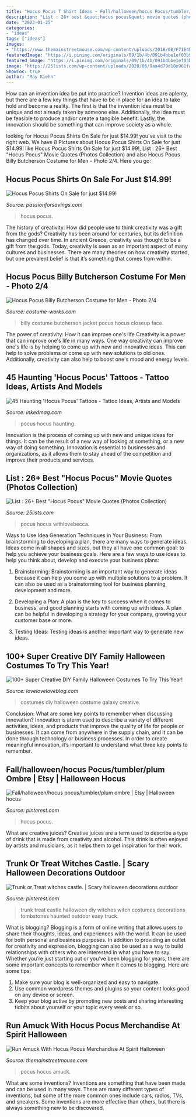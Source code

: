 ```yaml
---
title: "Hocus Pocus T Shirt Ideas ~ Fall/halloween/hocus Pocus/tumbler/plum Ombre"
description: "List : 26+ best &quot;hocus pocus&quot; movie quotes (photos collection)"
date: "2023-01-25"
categories:
- "ideas"
tags: ["ideas"]
images:
- "https://www.themainstreetmouse.com/wp-content/uploads/2018/08/F71E4E88-338D-426C-A25A-A28FBA8F2A25.jpeg"
featuredImage: "https://i.pinimg.com/originals/09/1b/4b/091b4bbe1ef03b975bcc1ed52e22dcea.jpg"
featured_image: "https://i.pinimg.com/originals/09/1b/4b/091b4bbe1ef03b975bcc1ed52e22dcea.jpg"
image: "https://25lists.com/wp-content/uploads/2020/06/9aa4d79d18e961fa51bee5dc1b93f262-1024x1024.png"
ShowToc: true
author: "May Kiehn"
---
```



How can an invention idea be put into practice?
Invention ideas are aplenty, but there are a few key things that have to be in place for an idea to take hold and become a reality. The first is that the invention idea must be unique and not already taken by someone else. Additionally, the idea must be feasible to produce and/or create a tangible benefit. Lastly, the innovation should be something that can improve society as a whole.

	

		
looking for Hocus Pocus Shirts On Sale for just $14.99! you've visit to the right web. We have 8 Pictures about Hocus Pocus Shirts On Sale for just $14.99! like Hocus Pocus Shirts On Sale for just $14.99!, List : 26+ Best &quot;Hocus Pocus&quot; Movie Quotes (Photos Collection) and also Hocus Pocus Billy Butcherson Costume for Men - Photo 2/4. Here you go:
		
    
## Hocus Pocus Shirts On Sale For Just $14.99!

<img loading=lazy src="https://www.passionforsavings.com/content/uploads/2019/08/Hocus-Pocus-shirts-on-sale-768x539.jpg" onerror="this.onerror=null;this.src='https://tse3.mm.bing.net/th?id=OIP.G_HzpJJxaHGu_MA-K5ZRpAHaFM&amp;pid=15.1';" alt="Hocus Pocus Shirts On Sale for just $14.99!">

_Source: passionforsavings.com_

>hocus pocus. 

	

The history of creativity: How did people use to think creativity was a gift from the gods?
Creativity has been around for centuries, but its definition has changed over time. In ancient Greece, creativity was thought to be a gift from the gods. Today, creativity is seen as an important aspect of many cultures and businesses. There are many theories on how creativity started, but one prevalent belief is that it’s something that comes from within.

    
## Hocus Pocus Billy Butcherson Costume For Men - Photo 2/4

<img loading=lazy src="https://photos.costume-works.com/full/billy_butcherson1.jpg" onerror="this.onerror=null;this.src='https://tse1.mm.bing.net/th?id=OIP.Vp2V0GQ1YHHikQcjAQaGnwHaJ3&amp;pid=15.1';" alt="Hocus Pocus Billy Butcherson Costume for Men - Photo 2/4">

_Source: costume-works.com_

>billy costume butcherson jacket pocus hocus closeup face. 

	

The power of creativity: How it can improve one's life
Creativity is a power that can improve one's life in many ways. One way creativity can improve one's life is by helping to come up with new and innovative ideas. This can help to solve problems or come up with new solutions to old ones. Additionally, creativity can also help to boost one's mood and energy levels.

    
## 45 Haunting &#039;Hocus Pocus&#039; Tattoos - Tattoo Ideas, Artists And Models

<img loading=lazy src="https://www.inkedmag.com/.image/t_share/MTc2NDIxMDY2MzcyMDMxNjc4/hocus-pocus-fb.jpg" onerror="this.onerror=null;this.src='https://tse2.mm.bing.net/th?id=OIP.IXk5ZiqBB1mlhddHme3kkQHaD4&amp;pid=15.1';" alt="45 Haunting &#039;Hocus Pocus&#039; Tattoos - Tattoo Ideas, Artists and Models">

_Source: inkedmag.com_

>pocus hocus haunting. 

	

Innovation is the process of coming up with new and unique ideas for things. It can be the result of a new way of looking at something, or a new way of doing something. Innovation is essential to businesses and organizations, as it allows them to stay ahead of the competition and improve their products and services.

    
## List : 26+ Best &quot;Hocus Pocus&quot; Movie Quotes (Photos Collection)

<img loading=lazy src="https://25lists.com/wp-content/uploads/2020/06/9aa4d79d18e961fa51bee5dc1b93f262-1024x1024.png" onerror="this.onerror=null;this.src='https://tse1.mm.bing.net/th?id=OIP.aRpEjX9T8XM9tVR6e9-cYgHaHa&amp;pid=15.1';" alt="List : 26+ Best &quot;Hocus Pocus&quot; Movie Quotes (Photos Collection)">

_Source: 25lists.com_

>pocus hocus withlovebecca. 

	

Ways to Use Idea Generation Techniques in Your Business: From brainstorming to developing a plan, there are many ways to generate ideas.
Ideas come in all shapes and sizes, but they all have one common goal: to help you achieve your business goals. Here are a few ways to use ideas to help you think about, develop and execute your business plans:
1. Brainstorming: Brainstorming is an important way to generate ideas because it can help you come up with multiple solutions to a problem. It can also be used as a brainstorming tool for business planning, development and more.

2. Developing a Plan: A plan is the key to success when it comes to business, and good planning starts with coming up with ideas. A plan can be helpful in developing a strategy for your company, growing your customer base or more.

3. Testing Ideas: Testing ideas is another important way to generate new ideas.

    
## 100+ Super Creative DIY Family Halloween Costumes To Try This Year!

<img loading=lazy src="https://www.loveloveloveblog.com/wp-content/uploads/2018/09/diy-family-halloween-costumes-18.jpg" onerror="this.onerror=null;this.src='https://tse2.mm.bing.net/th?id=OIP.NvX60zzJ4OxbPUxIC5d-HgHaJ4&amp;pid=15.1';" alt="100+ Super Creative DIY Family Halloween Costumes To Try This Year!">

_Source: loveloveloveblog.com_

>costumes diy halloween costume galaxy creative. 

	

Conclusion: What are some key points to remember when discussing innovation?
Innovation is aterm used to describe a variety of different activities, ideas, and products that improve the quality of life for people or businesses. It can come from anywhere in the supply chain, and it can be done through technology or business processes. In order to create meaningful innovation, it’s important to understand what three key points to remember.

    
## Fall/halloween/hocus Pocus/tumbler/plum Ombre | Etsy | Halloween Hocus

<img loading=lazy src="https://i.pinimg.com/originals/09/1b/4b/091b4bbe1ef03b975bcc1ed52e22dcea.jpg" onerror="this.onerror=null;this.src='https://tse4.mm.bing.net/th?id=OIP.qHnI6vR8YQM5DqA3fHKaogHaNK&amp;pid=15.1';" alt="Fall/halloween/hocus pocus/tumbler/plum ombre | Etsy | Halloween hocus">

_Source: pinterest.com_

>hocus pocus. 

	

What are creative juices?
Creative juices are a term used to describe a type of drink that is made from creativity and alcohol. This drink is often enjoyed by artists and musicians, as it helps them to get inspiration for their work.

    
## Trunk Or Treat Witches Castle. | Scary Halloween Decorations Outdoor

<img loading=lazy src="https://i.pinimg.com/originals/12/b4/e5/12b4e510e5db597f8ccb4213515d6806.jpg" onerror="this.onerror=null;this.src='https://tse4.mm.bing.net/th?id=OIP.vrZ-zVEWc7aPGkiW_y4RPwHaJ4&amp;pid=15.1';" alt="Trunk or Treat witches castle. | Scary halloween decorations outdoor">

_Source: pinterest.com_

>trunk treat castle halloween diy witches witch costumes decorations tombstones haunted outdoor easy truck. 

	

What is blogging?
Blogging is a form of online writing that allows users to share their thoughts, ideas, and experiences with the world. It can be used for both personal and business purposes. In addition to providing an outlet for creativity and expression, blogging can also be used as a way to build relationships with others who are interested in what you have to say.
Whether you’re just starting out or you’ve been blogging for years, there are some important concepts to remember when it comes to blogging. Here are some tips:

1. Make sure your blog is well-organized and easy to navigate.
2. Use common wordpress themes and plugins so your content looks good on any device or screen.
3. Keep your blog active by promoting new posts and sharing interesting tidbits about yourself or your topic every week or so.

    
## Run Amuck With Hocus Pocus Merchandise At Spirit Halloween

<img loading=lazy src="https://www.themainstreetmouse.com/wp-content/uploads/2018/08/F71E4E88-338D-426C-A25A-A28FBA8F2A25.jpeg" onerror="this.onerror=null;this.src='https://tse4.mm.bing.net/th?id=OIP.EMGA3rGMqJ4UaVQXcpAqMgHaFj&amp;pid=15.1';" alt="Run Amuck With Hocus Pocus Merchandise At Spirit Halloween">

_Source: themainstreetmouse.com_

>pocus hocus amuck. 

	

What are some inventions?
Inventions are something that have been made and can be used in many ways. There are many different types of inventions, but some of the more common ones include cars, radios, TVs, and sneakers. Some inventions are more effective than others, but there is always something new to be discovered.

